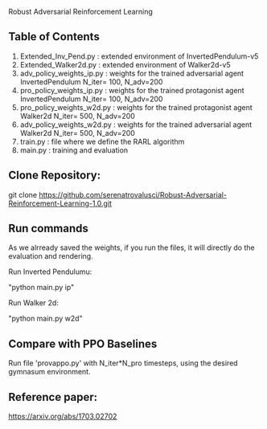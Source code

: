 Robust Adversarial Reinforcement Learning 

## Table of Contents
1. Extended_Inv_Pend.py : extended environment of InvertedPendulum-v5
2. Extended_Walker2d.py : extended environment of Walker2d-v5
3. adv_policy_weights_ip.py : weights for the trained adversarial agent InvertedPendulum N_iter= 100, N_adv=200
4. pro_policy_weights_ip.py : weights for the trained protagonist agent InvertedPendulum N_iter= 100, N_adv=200
5. pro_policy_weights_w2d.py : weights for the trained protagonist agent Walker2d N_iter= 500, N_adv=200
6. adv_policy_weights_w2d.py : weights for the trained adversarial agent Walker2d N_iter= 500, N_adv=200
7. train.py : file where we define the RARL algorithm
8. main.py : training and evaluation 


## Clone Repository:

git clone https://github.com/serenatrovalusci/Robust-Adversarial-Reinforcement-Learning-1.0.git

## Run commands
As we alrready saved the weights, if you run the files, it will directly do the evaluation and rendering.

Run Inverted Pendulumu: 

"python main.py ip"

Run Walker 2d:

"python main.py w2d"

## Compare with PPO Baselines 

Run file 'provappo.py' with N_iter*N_pro timesteps, using the desired gymnasum environment.

## Reference paper: 

https://arxiv.org/abs/1703.02702
